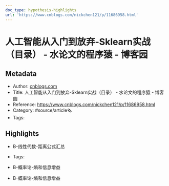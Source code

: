 ```yaml
---
doc_type: hypothesis-highlights
url: 'https://www.cnblogs.com/nickchen121/p/11686958.html'
---
```

# 人工智能从入门到放弃-Sklearn实战（目录） - 水论文的程序猿 - 博客园
## Metadata
- Author: [cnblogs.com]()
- Title: 人工智能从入门到放弃-Sklearn实战（目录） - 水论文的程序猿 - 博客园
- Reference: https://www.cnblogs.com/nickchen121/p/11686958.html
- Category: #source/article🗞
- Tags:
## Highlights
- B-线性代数-距离公式汇总


- Tags:

- B-概率论-熵和信息增益

- B-概率论-熵和信息增益

